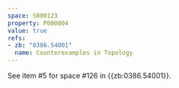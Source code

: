 ```yaml
---
space: S000123
property: P000004
value: true
refs:
- zb: "0386.54001"
  name: Counterexamples in Topology
---
```


See item #5 for space #126 in {{zb:0386.54001}}.
